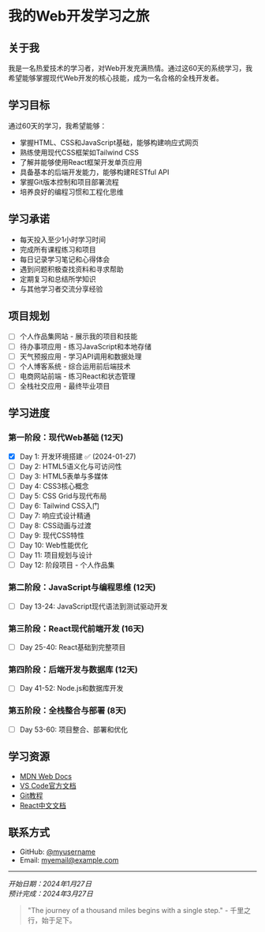 # 我的Web开发学习之旅

## 关于我
我是一名热爱技术的学习者，对Web开发充满热情。通过这60天的系统学习，我希望能够掌握现代Web开发的核心技能，成为一名合格的全栈开发者。

## 学习目标
通过60天的学习，我希望能够：
- 掌握HTML、CSS和JavaScript基础，能够构建响应式网页
- 熟练使用现代CSS框架如Tailwind CSS
- 了解并能够使用React框架开发单页应用
- 具备基本的后端开发能力，能够构建RESTful API
- 掌握Git版本控制和项目部署流程
- 培养良好的编程习惯和工程化思维

## 学习承诺
- 每天投入至少1小时学习时间
- 完成所有课程练习和项目
- 每日记录学习笔记和心得体会
- 遇到问题积极查找资料和寻求帮助
- 定期复习和总结所学知识
- 与其他学习者交流分享经验

## 项目规划
- [ ] 个人作品集网站 - 展示我的项目和技能
- [ ] 待办事项应用 - 练习JavaScript和本地存储
- [ ] 天气预报应用 - 学习API调用和数据处理
- [ ] 个人博客系统 - 综合运用前后端技术
- [ ] 电商网站前端 - 练习React和状态管理
- [ ] 全栈社交应用 - 最终毕业项目

## 学习进度
### 第一阶段：现代Web基础 (12天)
- [x] Day 1: 开发环境搭建 ✅ (2024-01-27)
- [ ] Day 2: HTML5语义化与可访问性
- [ ] Day 3: HTML5表单与多媒体
- [ ] Day 4: CSS3核心概念
- [ ] Day 5: CSS Grid与现代布局
- [ ] Day 6: Tailwind CSS入门
- [ ] Day 7: 响应式设计精通
- [ ] Day 8: CSS动画与过渡
- [ ] Day 9: 现代CSS特性
- [ ] Day 10: Web性能优化
- [ ] Day 11: 项目规划与设计
- [ ] Day 12: 阶段项目 - 个人作品集

### 第二阶段：JavaScript与编程思维 (12天)
- [ ] Day 13-24: JavaScript现代语法到测试驱动开发

### 第三阶段：React现代前端开发 (16天)
- [ ] Day 25-40: React基础到完整项目

### 第四阶段：后端开发与数据库 (12天)
- [ ] Day 41-52: Node.js和数据库开发

### 第五阶段：全栈整合与部署 (8天)
- [ ] Day 53-60: 项目整合、部署和优化

## 学习资源
- [MDN Web Docs](https://developer.mozilla.org/zh-CN/)
- [VS Code官方文档](https://code.visualstudio.com/docs)
- [Git教程](https://www.liaoxuefeng.com/wiki/896043488029600)
- [React中文文档](https://zh-hans.react.dev/)

## 联系方式
- GitHub: [@myusername](https://github.com/myusername)
- Email: myemail@example.com

---

*开始日期：2024年1月27日*  
*预计完成：2024年3月27日*

> "The journey of a thousand miles begins with a single step." - 千里之行，始于足下。